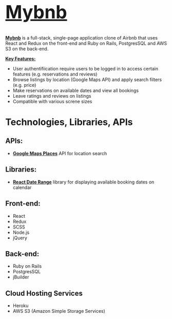 # <a href="https://mybnb-lucyluo.herokuapp.com/#/"><h1>Mybnb</h1></a> 

**<a href="https://mybnb-lucyluo.herokuapp.com/#/">Mybnb</a>** is a full-stack, single-page application clone of Airbnb that uses React and Redux on the front-end and Ruby on Rails, PostgresSQL and AWS S3 on the back-end.

<ins>**Key Features:**</ins>
+ User authentifiication require users to be logged in to access certain features (e.g. reservations and reviews)
+ Browse listings by location (Google Maps API) and apply search filters (e.g. price)
+ Make reservations on available dates and view all bookings
+ Leave ratings and reviews on listings
+ Compatible with various screne sizes

# Technologies, Libraries, APIs

## APIs:
- <ins>**Google Maps Places**</ins> API for location search

## Libraries:
- <ins>**React Date Range**</ins> library for displaying available booking dates on calendar

## Front-end:
- React
- Redux
- SCSS
- Node.js
- jQuery

## Back-end:
- Ruby on Rails
- PostgresSQL
- jBuilder

## Cloud Hosting Services
- Heroku
- AWS S3 (Amazon Simple Storage Services)
